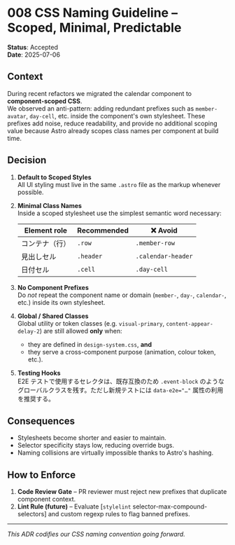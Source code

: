 # 008 CSS Naming Guideline – Scoped, Minimal, Predictable

**Status**: Accepted  
**Date**: 2025-07-06

## Context

During recent refactors we migrated the calendar component to **component-scoped CSS**.  
We observed an anti-pattern: adding redundant prefixes such as `member-avatar`, `day-cell`, etc. inside the component's own stylesheet.  These prefixes add noise, reduce readability, and provide no additional scoping value because Astro already scopes class names per component at build time.

## Decision

1. **Default to Scoped Styles**  
   All UI styling must live in the same `.astro` file as the markup whenever possible.

2. **Minimal Class Names**  
   Inside a scoped stylesheet use the simplest semantic word necessary:

   | Element role                | Recommended | ❌ Avoid            |
   |-----------------------------|-------------|--------------------|
   | コンテナ（行）              | `.row`      | `.member-row`      |
   | 見出しセル                  | `.header`   | `.calendar-header` |
   | 日付セル                    | `.cell`     | `.day-cell`        |

3. **No Component Prefixes**  
   Do *not* repeat the component name or domain (`member-`, `day-`, `calendar-`, etc.) inside its own stylesheet.

4. **Global / Shared Classes**  
   Global utility or token classes (e.g. `visual-primary`, `content-appear-delay-2`) are still allowed **only** when:

   * they are defined in `design-system.css`, **and**
   * they serve a cross-component purpose (animation, colour token, etc.).

5. **Testing Hooks**  
   E2E テストで使用するセレクタは、既存互換のため `.event-block` のようなグローバルクラスを残す。ただし新規テストには `data-e2e="…"` 属性の利用を推奨する。

## Consequences

* Stylesheets become shorter and easier to maintain.
* Selector specificity stays low, reducing override bugs.
* Naming collisions are virtually impossible thanks to Astro's hashing.

## How to Enforce

1. **Code Review Gate** – PR reviewer must reject new prefixes that duplicate component context.
2. **Lint Rule (future)** – Evaluate [`stylelint` selector-max-compound-selectors] and custom regexp rules to flag banned prefixes.

---

_This ADR codifies our CSS naming convention going forward._ 